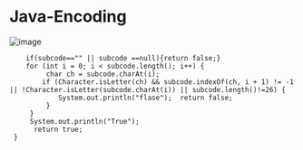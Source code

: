 # Java-Encoding
![image](https://user-images.githubusercontent.com/50263561/119373252-e2d0a780-bcc0-11eb-9424-6403f280fedb.png)
  
        if(subcode=="" || subcode ==null){return false;}
        for (int i = 0; i < subcode.length(); i++) {
             char ch = subcode.charAt(i);
            if (Character.isLetter(ch) && subcode.indexOf(ch, i + 1) != -1  || !Character.isLetter(subcode.charAt(i)) || subcode.length()!=26) {
                System.out.println("flase");  return false;
             }
         }
         System.out.println("True");
          return true;
     }
